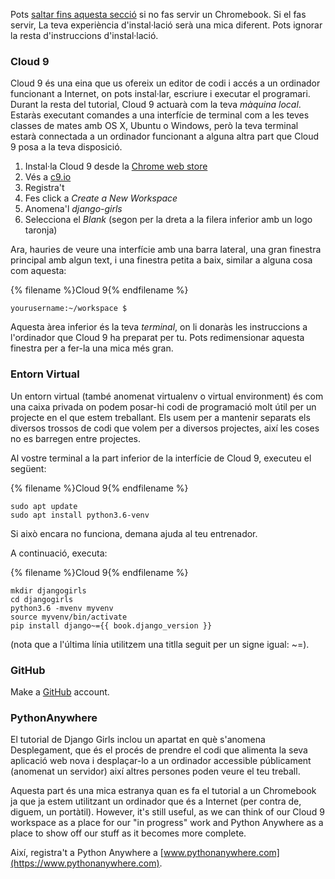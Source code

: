 Pots [saltar fins aquesta secció](http://tutorial.djangogirls.org/en/installation/#install-python) si no fas servir un Chromebook. Si el fas servir, La teva experiència d'instal·lació serà una mica diferent. Pots ignorar la resta d'instruccions d'instal·lació.

### Cloud 9

Cloud 9 és una eina que us ofereix un editor de codi i accés a un ordinador funcionant a Internet, on pots instal·lar, escriure i executar el programari. Durant la resta del tutorial, Cloud 9 actuarà com la teva *màquina local*. Estaràs executant comandes a una interfície de terminal com a les teves classes de mates amb OS X, Ubuntu o Windows, però la teva terminal estarà connectada a un ordinador funcionant a alguna altra part que Cloud 9 posa a la teva disposició.

1. Instal·la Cloud 9 desde la [Chrome web store](https://chrome.google.com/webstore/detail/cloud9/nbdmccoknlfggadpfkmcpnamfnbkmkcp)
2. Vés a [c9.io](https://c9.io)
3. Registra't
4. Fes click a *Create a New Workspace*
5. Anomena'l *django-girls*
6. Selecciona el *Blank* (segon per la dreta a la filera inferior amb un logo taronja)

Ara, hauries de veure una interfície amb una barra lateral, una gran finestra principal amb algun text, i una finestra petita a baix, similar a alguna cosa com aquesta:

{% filename %}Cloud 9{% endfilename %}

    yourusername:~/workspace $
    

Aquesta àrea inferior és la teva *terminal*, on li donaràs les instruccions a l'ordinador que Cloud 9 ha preparat per tu. Pots redimensionar aquesta finestra per a fer-la una mica més gran.

### Entorn Virtual

Un entorn virtual (també anomenat virtualenv o virtual environment) és com una caixa privada on podem posar-hi codi de programació molt útil per un projecte en el que estem treballant. Els usem per a mantenir separats els diversos trossos de codi que volem per a diversos projectes, així les coses no es barregen entre projectes.

Al vostre terminal a la part inferior de la interfície de Cloud 9, executeu el següent:

{% filename %}Cloud 9{% endfilename %}

    sudo apt update
    sudo apt install python3.6-venv
    

Si això encara no funciona, demana ajuda al teu entrenador.

A continuació, executa:

{% filename %}Cloud 9{% endfilename %}

    mkdir djangogirls
    cd djangogirls
    python3.6 -mvenv myvenv
    source myvenv/bin/activate
    pip install django~={{ book.django_version }}
    

(nota que a l'última línia utilitzem una titlla seguit per un signe igual: ~=).

### GitHub

Make a [GitHub](https://github.com) account.

### PythonAnywhere

El tutorial de Django Girls inclou un apartat en què s'anomena Desplegament, que és el procés de prendre el codi que alimenta la seva aplicació web nova i desplaçar-lo a un ordinador accessible públicament (anomenat un servidor) així altres persones poden veure el teu treball.

Aquesta part és una mica estranya quan es fa el tutorial a un Chromebook ja que ja estem utilitzant un ordinador que és a Internet (per contra de, diguem, un portàtil). However, it's still useful, as we can think of our Cloud 9 workspace as a place for our "in progress" work and Python Anywhere as a place to show off our stuff as it becomes more complete.

Així, registra't a Python Anywhere a [www.pythonanywhere.com](https://www.pythonanywhere.com).